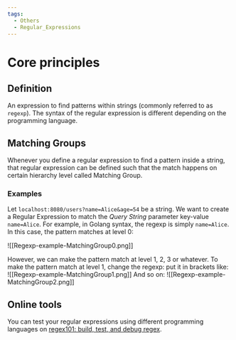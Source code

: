 ```yaml
---
tags:
  - Others
  - Regular_Expressions
---
```

# Core principles
## Definition
An expression to find patterns within strings (commonly referred to as ```regexp```). The syntax of the regular expression is different depending on the programming language.

## Matching Groups
Whenever you define a regular expression to find a pattern inside a string, that regular expression can be defined such that the match happens on certain hierarchy level called Matching Group.
### Examples
Let ```localhost:8080/users?name=Alice&age=54``` be a string. We want to create a Regular Expression to match the _Query String_ parameter key-value ```name=Alice```. For example, in Golang syntax, the regexp is simply ```name=Alice```. In this case, the pattern matches at level 0:

![[Regexp-example-MatchingGroup0.png]]

However, we can make the pattern match at level 1, 2, 3 or whatever. To make the pattern match at level 1, change the regexp: put it in brackets like:
![[Regexp-example-MatchingGroup1.png]]
And so on:
![[Regexp-example-MatchingGroup2.png]]
## Online tools
You can test your regular expressions using different programming languages on [regex101: build, test, and debug regex](https://regex101.com/). 